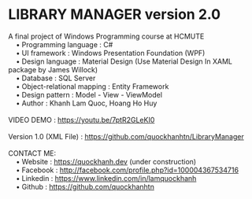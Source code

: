 # LIBRARY MANAGER version 2.0
A final project of Windows Programming course at HCMUTE                                               <br>
    • Programming language : C#                                                                       <br>
    • UI framework : Windows Presentation Foundation (WPF)                                            <br>
    • Design language : Material Design (Use Material Design In XAML package by James Willock)        <br>
    • Database : SQL Server                                                                           <br>
    • Object-relational mapping : Entity Framework                                                    <br>
    • Design pattern : Model - View - ViewModel                                                       <br>
    • Author : Khanh Lam Quoc, Hoang Ho Huy                                                           <br>
                                                                                                      <br>
VIDEO DEMO : https://youtu.be/7ptR2GLeKI0                                                             <br>
                                                                                                      <br>
Version 1.0 (XML File) : https://github.com/quockhanhtn/LibraryManager                                <br>
                                                                                                      <br>
CONTACT ME:                                                                                           <br>
    • Website : https://quockhanh.dev (under construction)                                            <br>
    • Facebook : http://facebook.com/profile.php?id=100004367534716                                   <br>
    • Linkedin : https://www.linkedin.com/in/lamquockhanh                                             <br>
    • Github : https://github.com/quockhanhtn                                                         <br>
